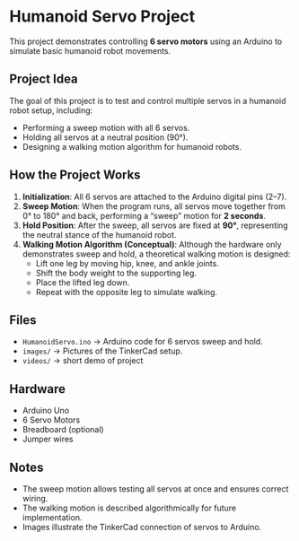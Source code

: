 
# Humanoid Servo Project

This project demonstrates controlling **6 servo motors** using an Arduino to simulate basic humanoid robot movements.

## Project Idea
The goal of this project is to test and control multiple servos in a humanoid robot setup, including:
- Performing a sweep motion with all 6 servos.
- Holding all servos at a neutral position (90°).
- Designing a walking motion algorithm for humanoid robots.

## How the Project Works
1. **Initialization**: All 6 servos are attached to the Arduino digital pins (2–7).  
2. **Sweep Motion**: When the program runs, all servos move together from 0° to 180° and back, performing a “sweep” motion for **2 seconds**.  
3. **Hold Position**: After the sweep, all servos are fixed at **90°**, representing the neutral stance of the humanoid robot.  
4. **Walking Motion Algorithm (Conceptual)**: Although the hardware only demonstrates sweep and hold, a theoretical walking motion is designed:
   - Lift one leg by moving hip, knee, and ankle joints.
   - Shift the body weight to the supporting leg.
   - Place the lifted leg down.
   - Repeat with the opposite leg to simulate walking.

## Files
- `HumanoidServo.ino` → Arduino code for 6 servos sweep and hold.  
- `images/` → Pictures of the TinkerCad setup.
- `videos/` → short demo of project

## Hardware
- Arduino Uno  
- 6 Servo Motors  
- Breadboard (optional)  
- Jumper wires  

## Notes
- The sweep motion allows testing all servos at once and ensures correct wiring.  
- The walking motion is described algorithmically for future implementation.  
- Images illustrate the TinkerCad connection of servos to Arduino.
